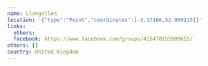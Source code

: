 ```yaml
---
name: Llangollen
location: '{"type":"Point","coordinates":[-3.17166,52.969215]}'
links:
  others: 
  facebook: https://www.facebook.com/groups/415470155909615/
others: []
country: United Kingdom
---
```

